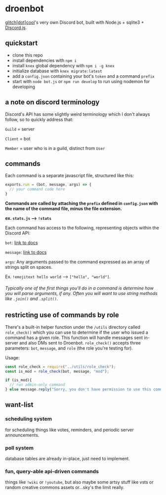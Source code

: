 # droenbot
[glitch[dot]cool](https://glitch.cool)'s very own Discord bot, built with Node.js + sqlite3 + [Discord.js](https://discord.js.org/#/).

## quickstart

- clone this repo
- install dependencies with `npm i`
- install `knex` global dependency with `npm i -g knex`
- initialize database with `knex migrate:latest`
- add a `config.json` containing your bot's `token` and a command `prefix`
- start with `node bot.js` or `npm run develop` to run using nodemon for developing

## a note on discord terminology

Discord's API has some slightly weird terminology which I don't always follow, so to quickly address that:

`Guild` = server

`Client` = bot

`Member` = user who is in a guild, distinct from `User`

## commands

Each command is a separate javascript file, structured like this:

```javascript
exports.run = (bot, message, args) => {
  // your command code here
}
```

**Commands are called by attaching the `prefix` defined in `config.json` with the name of the command file, minus the file extension.**

**ex. `stats.js` --> `!stats`**

Each command has access to the following, representing objects within the Discord API:

`bot`: [link to docs](https://discord.js.org/#/docs/main/stable/class/Client)

`message`: [link to docs](https://discord.js.org/#/docs/main/stable/class/Message)

`args`: Any arguments passed to the command expressed as an array of strings split on spaces. 

Ex. `!emojitext hello world` --> `["hello", "world"]`. 

###### Typically one of the first things you'll do in a command is determine how you will parse arguments, if any. Often you will want to use string methods like `.join()` and `.split()`.

## restricting use of commands by role

There's a built-in helper function under the `/utils` directory called `role_check()` which you can use to determine if the user who issued a command has a given role. This function will handle messages sent in-server and also DMs sent to Droenbot. `role_check()` accepts three parameters: `bot`, `message`, and `role` (the role you're testing for).

Usage:
```javascript
const role_check = require("../utils/role_check");
const is_mod = role_check(bot, message, "mod");

if (is_mod){
  // run admin-only command
} else message.reply("Sorry, you don't have permission to use this command!");
```

## want-list

### scheduling system
for scheduling things like votes, reminders, and periodic server announcements.

### poll system
database tables are already in-place, just need to implement.

### fun, query-able api-driven commands
things like `!wiki` or `!youtube`, but also maybe some artsy stuff like vsts or random creative commons assets or...sky's the limit really.
